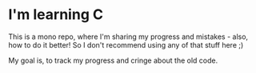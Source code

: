 # I'm learning C
This is a mono repo, where I'm sharing my progress and mistakes - also, how to do it better! So I don't recommend using any of that stuff here ;)  

My goal is, to track my progress and cringe about the old code.  
